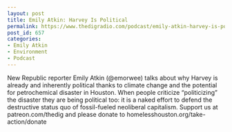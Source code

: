 ```yaml
---
layout: post
title: Emily Atkin: Harvey Is Political
permalink: https://www.thedigradio.com/podcast/emily-atkin-harvey-is-political/index.html
post_id: 657
categories: 
- Emily Atkin
- Environment
- Podcast
---
```


New Republic reporter Emily Atkin (@emorwee) talks about why Harvey is already and inherently political thanks to climate change and the potential for petrochemical disaster in Houston. When people criticize “politicizing” the disaster they are being political too: it is a naked effort to defend the destructive status quo of fossil-fueled neoliberal capitalism. Support us at patreon.com/thedig and please donate to homelesshouston.org/take-action/donate